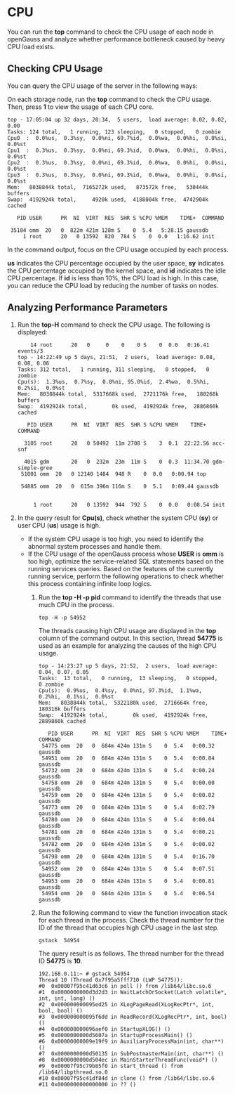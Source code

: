 # CPU<a name="EN-US_TOPIC_0245374521"></a>

You can run the  **top**  command to check the CPU usage of each node in openGauss and analyze whether performance bottleneck caused by heavy CPU load exists.

## Checking CPU Usage<a name="en-us_topic_0237121486_en-us_topic_0073253546_en-us_topic_0040046498_section5417561019132"></a>

You can query the CPU usage of the server in the following ways:

On each storage node, run the  **top**  command to check the CPU usage. Then, press  **1**  to view the usage of each CPU core.

```
top - 17:05:04 up 32 days, 20:34,  5 users,  load average: 0.02, 0.02, 0.00
Tasks: 124 total,   1 running, 123 sleeping,   0 stopped,   0 zombie
Cpu0  :  0.0%us,  0.3%sy,  0.0%ni, 69.7%id,  0.0%wa,  0.0%hi,  0.0%si,  0.0%st
Cpu1  :  0.3%us,  0.3%sy,  0.0%ni, 69.3%id,  0.0%wa,  0.0%hi,  0.0%si,  0.0%st
Cpu2  :  0.3%us,  0.3%sy,  0.0%ni, 69.3%id,  0.0%wa,  0.0%hi,  0.0%si,  0.0%st
Cpu3  :  0.3%us,  0.3%sy,  0.0%ni, 69.3%id,  0.0%wa,  0.0%hi,  0.0%si,  0.0%st
Mem:   8038844k total,  7165272k used,   873572k free,   530444k buffers
Swap:  4192924k total,     4920k used,  4188004k free,  4742904k cached

   PID USER      PR  NI  VIRT  RES  SHR S %CPU %MEM    TIME+  COMMAND                                                                                                                                                                      
                                                                                                                                                                   
 35184 omm  20   0  822m 421m 128m S    0  5.4   5:28.15 gaussdb                                                                                                                                                                       
     1 root      20   0 13592  820  784 S    0  0.0   1:16.62 init            
```

In the command output, focus on the CPU usage occupied by each process.

**us**  indicates the CPU percentage occupied by the user space,  **sy**  indicates the CPU percentage occupied by the kernel space, and  **id**  indicates the idle CPU percentage. If  **id**  is less than 10%, the CPU load is high. In this case, you can reduce the CPU load by reducing the number of tasks on nodes.

## Analyzing Performance Parameters<a name="en-us_topic_0237121486_en-us_topic_0073253546_en-us_topic_0040046498_section1965795485640"></a>

1.  Run the  **top-H**  command to check the CPU usage. The following is displayed:

    ```
        14 root      20   0     0    0    0 S    0  0.0   0:16.41 events/3                  
    top - 14:22:49 up 5 days, 21:51,  2 users,  load average: 0.08, 0.08, 0.06
    Tasks: 312 total,   1 running, 311 sleeping,   0 stopped,   0 zombie
    Cpu(s):  1.3%us,  0.7%sy,  0.0%ni, 95.0%id,  2.4%wa,  0.5%hi,  0.2%si,  0.0%st
    Mem:   8038844k total,  5317668k used,  2721176k free,   180268k buffers
    Swap:  4192924k total,        0k used,  4192924k free,  2886860k cached
    
       PID USER      PR  NI  VIRT  RES  SHR S %CPU %MEM    TIME+  COMMAND                  
                      
      3105 root      20   0 50492  11m 2708 S    3  0.1  22:22.56 acc-snf                   
                    
      4015 gdm       20   0  232m  23m  11m S    0  0.3  11:34.70 gdm-simple-gree           
     51001 omm  20   0 12140 1484  948 R    0  0.0   0:00.94 top                       
                    
     54885 omm  20   0  615m 396m 116m S    0  5.1   0:09.44 gaussdb                   
                      
                  
         1 root      20   0 13592  944  792 S    0  0.0   0:08.54 init          
    ```

2.  In the query result for  **Cpu\(s\)**, check whether the system CPU \(**sy**\) or user CPU \(**us**\) usage is high.
    -   If the system CPU usage is too high, you need to identify the abnormal system processes and handle them.
    -   If the CPU usage of the openGauss process whose  **USER**  is  **omm**  is too high, optimize the service-related SQL statements based on the running services queries. Based on the features of the currently running service, perform the following operations to check whether this process containing infinite loop logics.
        1.  Run the  **top -H  -p pid**  command to identify the threads that use much CPU in the process.

            ```
            top -H -p 54952
            ```

            The threads causing high CPU usage are displayed in the  **top**  column of the command output. In this section, thread  **54775**  is used as an example for analyzing the causes of the high CPU usage.

            ```
            top - 14:23:27 up 5 days, 21:52,  2 users,  load average: 0.04, 0.07, 0.05
            Tasks:  13 total,   0 running,  13 sleeping,   0 stopped,   0 zombie
            Cpu(s):  0.9%us,  0.4%sy,  0.0%ni, 97.3%id,  1.1%wa,  0.2%hi,  0.1%si,  0.0%st
            Mem:   8038844k total,  5322180k used,  2716664k free,   180316k buffers
            Swap:  4192924k total,        0k used,  4192924k free,  2889860k cached
            
               PID USER      PR  NI  VIRT  RES  SHR S %CPU %MEM    TIME+  COMMAND                  
             54775 omm  20   0  684m 424m 131m S    0  5.4   0:00.32 gaussdb                   
             54951 omm  20   0  684m 424m 131m S    0  5.4   0:00.84 gaussdb                   
             54732 omm  20   0  684m 424m 131m S    0  5.4   0:00.24 gaussdb                   
             54758 omm  20   0  684m 424m 131m S    0  5.4   0:00.00 gaussdb                   
             54759 omm  20   0  684m 424m 131m S    0  5.4   0:00.02 gaussdb                   
             54773 omm  20   0  684m 424m 131m S    0  5.4   0:02.79 gaussdb                   
             54780 omm  20   0  684m 424m 131m S    0  5.4   0:00.04 gaussdb                   
             54781 omm  20   0  684m 424m 131m S    0  5.4   0:00.21 gaussdb                   
             54782 omm  20   0  684m 424m 131m S    0  5.4   0:00.02 gaussdb                   
             54798 omm  20   0  684m 424m 131m S    0  5.4   0:16.70 gaussdb                   
             54952 omm  20   0  684m 424m 131m S    0  5.4   0:07.51 gaussdb                   
             54953 omm  20   0  684m 424m 131m S    0  5.4   0:00.81 gaussdb                   
             54954 omm  20   0  684m 424m 131m S    0  5.4   0:06.54 gaussdb                   
            ```

        2.  Run the following command to view the function invocation stack for each thread in the process. Check the thread number for the ID of the thread that occupies high CPU usage in the last step.

            ```
            gstack  54954
            ```

            The query result is as follows. The thread number for the thread ID  **54775**  is  **10**.

            ```
            192.168.0.11:~ # gstack 54954
            Thread 10 (Thread 0x7f95a5fff710 (LWP 54775)):
            #0  0x00007f95c41d63c6 in poll () from /lib64/libc.so.6
            #1  0x0000000000d3d2d3 in WaitLatchOrSocket(Latch volatile*, int, int, long) ()
            #2  0x000000000095ed25 in XLogPageRead(XLogRecPtr*, int, bool, bool) ()
            #3  0x000000000095f6dd in ReadRecord(XLogRecPtr*, int, bool) ()
            #4  0x000000000096aef0 in StartupXLOG() ()
            #5  0x0000000000d5607a in StartupProcessMain() ()
            #6  0x00000000009e19f9 in AuxiliaryProcessMain(int, char**) ()
            #7  0x0000000000d50135 in SubPostmasterMain(int, char**) ()
            #8  0x0000000000d504ec in MainStarterThreadFunc(void*) ()
            #9  0x00007f95c79b85f0 in start_thread () from /lib64/libpthread.so.0
            #10 0x00007f95c41df84d in clone () from /lib64/libc.so.6
            #11 0x0000000000000000 in ?? ()
            ```




